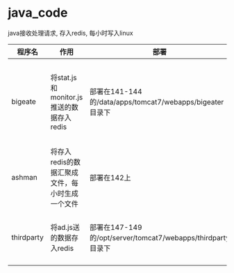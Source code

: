 # java_code
java接收处理请求, 存入redis, 每小时写入linux

| 程序名 | 作用 | 部署 | 推送 | 注意 |
|----|----|----|----|----|
| bigeate | 将stat.js和monitor.js推送的数据存入redis | 部署在141-144的/data/apps/tomcat7/webapps/bigeater目录下 | 数据推送到143下的redis数据库 | redis有两个端口，6379和6380。密码均为admin。|
| ashman | 将存入redis的数据汇聚成文件，每小时生成一个文件 | 部署在142上 | 生成的文件放在/data/pccontrail和/data/mcontrail | |
| thirdparty | 将ad.js送的数据存入redis | 部署在147-149的/opt/server/tomcat7/webapps/thirdparty目录下 | 数据推送到149下的redis数据库 | redis端口为6381。密码为admin。|